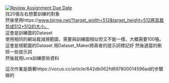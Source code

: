 [![Review Assignment Due Date](https://classroom.github.com/assets/deadline-readme-button-24ddc0f5d75046c5622901739e7c5dd533143b0c8e959d652212380cedb1ea36.svg)](https://classroom.github.com/a/X3WkcXtG)  
找20張左右想要訓練的對象  
然後使用https://www.birme.net/?target_width=512&target_height=512將其裁剪成512*512的大小。  
這會是訓練圖的Dataset  
使用相同的網站裁減規範圖，需要與訓練圖相似但又不能一樣，大概需要100張。
這會是規範圖的Dataset
用Dataset_Maker將兩者的提示詞標記好 然後適當的刪除一些提示詞  
然後就用Lora訓練那些資料

這次作業是跟著https://vocus.cc/article/642db062fd897800014596ad的步驟做的
